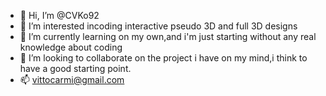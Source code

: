 - 👋 Hi, I’m @CVKo92
- 👀 I’m interested incoding interactive pseudo 3D and full 3D designs
- 🌱 I’m currently learning on my own,and i'm just starting without any real knowledge about coding
- 💞️ I’m looking to collaborate on the project i have on my mind,i think to have a good starting point.
- 📫 vittocarmi@gmail.com

<!---
CVKo92/CVKo92 is a ✨ special ✨ repository because its `README.md` (this file) appears on your GitHub profile.
You can click the Preview link to take a look at your changes.
--->
